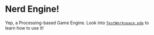 # Nerd Engine!
Yep, a Processing-based Game Engine. Look into [`TestWorkspace.pde`](https://github.com/Brahvim/GameEngine/blob/main/TestWorkspace.pde) to learn how to use it!
